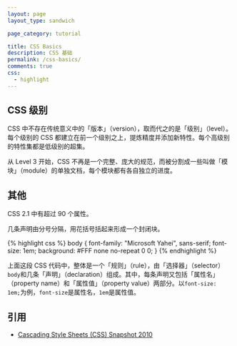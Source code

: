 ```yaml
---
layout: page
layout_type: sandwich

page_category: tutorial

title: CSS Basics
description: CSS 基础
permalink: /css-basics/
comments: true
css:
  - highlight
---
```


## CSS 级别

CSS 中不存在传统意义中的「版本」（version），取而代之的是「级别」（level）。每个级别的 CSS 都建立在前一个级别之上，提炼精度并添加新特性。每个高级别的特性集都是低级别的超集。

从 Level 3 开始，CSS 不再是一个完整、庞大的规范，而被分割成一些叫做「模块」（module）的单独文档，每个模块都有各自独立的进度。

## 其他

CSS 2.1 中有超过 90 个属性。

几条声明由分号分隔，用花括号括起来形成一个封闭块。

{% highlight css %}
body {
  font-family: "Microsoft Yahei", sans-serif;
  font-size: 1em;
  background: #FFF none no-repeat 0 0;
}
{% endhighlight %}

上面这段 CSS 代码中，整体是一个「规则」（rule），由「选择器」（selector）`body`和几条「声明」（declaration）组成。其中，每条声明又包括「属性名」（property name）和「属性值」（property value）两部分。以`font-size: 1em;`为例，`font-size`是属性名，`1em`是属性值。

## 引用

- [Cascading Style Sheets (CSS) Snapshot 2010](http://www.w3.org/TR/CSS/)
